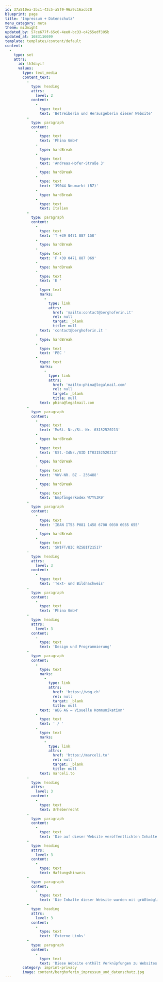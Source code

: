 ```yaml
---
id: 37a510ea-3bc1-42c5-a5f9-96a9c16acb20
blueprint: page
title: 'Impressum + Datenschutz'
menu_category: meta
theme: midnight
updated_by: 57ce677f-65c0-4ee0-bc33-c4255edf305b
updated_at: 1683116699
template: templates/content/default
content:
  -
    type: set
    attrs:
      id: lh3dayif
      values:
        type: text_media
        content_text:
          -
            type: heading
            attrs:
              level: 2
            content:
              -
                type: text
                text: 'Betreiberin und Herausgeberin dieser Website'
          -
            type: paragraph
            content:
              -
                type: text
                text: 'Phina GmbH'
              -
                type: hardBreak
              -
                type: text
                text: 'Andreas-Hofer-Straße 3'
              -
                type: hardBreak
              -
                type: text
                text: '39044 Neumarkt (BZ)'
              -
                type: hardBreak
              -
                type: text
                text: Italien
          -
            type: paragraph
            content:
              -
                type: text
                text: 'T +39 0471 887 150'
              -
                type: hardBreak
              -
                type: text
                text: 'F +39 0471 887 069'
              -
                type: hardBreak
              -
                type: text
                text: 'E '
              -
                type: text
                marks:
                  -
                    type: link
                    attrs:
                      href: 'mailto:contact@berghoferin.it'
                      rel: null
                      target: _blank
                      title: null
                text: 'contact@berghoferin.it '
              -
                type: hardBreak
              -
                type: text
                text: 'PEC '
              -
                type: text
                marks:
                  -
                    type: link
                    attrs:
                      href: 'mailto:phina@legalmail.com'
                      rel: null
                      target: _blank
                      title: null
                text: phina@legalmail.com
          -
            type: paragraph
            content:
              -
                type: text
                text: 'MwSt.-Nr./St.-Nr. 03152520213'
              -
                type: hardBreak
              -
                type: text
                text: 'USt.-IdNr./UID IT03152520213'
              -
                type: hardBreak
              -
                type: text
                text: 'VWV-NR. BZ - 236488'
              -
                type: hardBreak
              -
                type: text
                text: 'Empfängerkodex W7YVJK9'
          -
            type: paragraph
            content:
              -
                type: text
                text: 'IBAN IT53 P081 1458 6700 0030 6035 655'
              -
                type: hardBreak
              -
                type: text
                text: 'SWIFT/BIC RZSBIT21517'
          -
            type: heading
            attrs:
              level: 3
            content:
              -
                type: text
                text: 'Text- und Bildnachweis'
          -
            type: paragraph
            content:
              -
                type: text
                text: 'Phina GmbH'
          -
            type: heading
            attrs:
              level: 3
            content:
              -
                type: text
                text: 'Design und Programmierung'
          -
            type: paragraph
            content:
              -
                type: text
                marks:
                  -
                    type: link
                    attrs:
                      href: 'https://wbg.ch'
                      rel: null
                      target: _blank
                      title: null
                text: 'WBG AG – Visuelle Kommunikation'
              -
                type: text
                text: ' / '
              -
                type: text
                marks:
                  -
                    type: link
                    attrs:
                      href: 'https://marceli.to'
                      rel: null
                      target: _blank
                      title: null
                text: marceli.to
          -
            type: heading
            attrs:
              level: 3
            content:
              -
                type: text
                text: Urheberrecht
          -
            type: paragraph
            content:
              -
                type: text
                text: 'Die auf dieser Website veröffentlichten Inhalte und Werke einschließlich ihres Layouts sowie ihrer Gestaltung sind urheberrechtlich geschützt. Jede vom italienischen Urheberrecht nicht zugelassene Verwertung bedarf einer vorherigen schriftlichen Zustimmung durch die Phina GmbH.'
          -
            type: heading
            attrs:
              level: 3
            content:
              -
                type: text
                text: Haftungshinweis
          -
            type: paragraph
            content:
              -
                type: text
                text: 'Die Inhalte dieser Website wurden mit größtmöglicher Sorgfalt und nach bestem Gewissen erstellt. Für ihre Aktualität, Vollständigkeit und Richtigkeit kann die Phina GmbH als Betreiberin der Website jedoch keine Gewähr übernehmen. Für eventuelle Schäden materieller oder ideeller Art, die durch die Nutzung der dargebotenen Informationen bzw. durch die Nutzung fehlerhafter oder unvollständiger Informationen unmittelbar oder mittelbar verursacht werden, wird nicht gehaftet.'
          -
            type: heading
            attrs:
              level: 3
            content:
              -
                type: text
                text: 'Externe Links'
          -
            type: paragraph
            content:
              -
                type: text
                text: 'Diese Website enthält Verknüpfungen zu Websites Dritter («externe Links»), auf deren Inhalte die Phina GmbH als Betreiberin der Website keinen Einfluss hat und wofür sie deshalb auch keine Gewähr übernehmen kann. Diese Websites unterliegen vielmehr der Haftung ihrer jeweiligen Anbieter bzw. Betreiber. Als Herausgeberin dieser Website hat die Phina GmbH bei der erstmaligen Verknüpfung externer Links die fremden Inhalte daraufhin überprüft, ob etwaige Rechtsverstöße bestehen. Zum Zeitpunkt der Verlinkung waren keine ersichtlich. Eine permanente Kontrolle externer Links ist ohne konkrete Anhaltspunkte einer Rechtsverletzung bzw. Hinweise auf Rechtsverstöße nicht zumutbar. Bei Kenntnis rechtswidriger Inhalte, die eine zivil- oder strafrechtliche Verantwortlichkeit auslösen, werden die Verlinkungen zu den entsprechenden Websites umgehend entfernt.'
        category: imprint-privacy
        image: content/berghoferin_impressum_und_datenschutz.jpg
---
```

